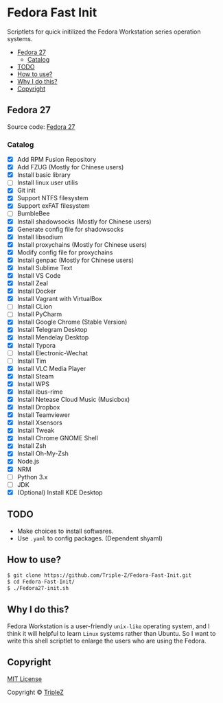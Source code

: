 # Fedora Fast Init

Scriptlets for quick initilized the Fedora Workstation series operation systems.

<!-- TOC depthFrom:2 -->

- [Fedora 27](#fedora-27)
    - [Catalog](#catalog)
- [TODO](#todo)
- [How to use?](#how-to-use)
- [Why I do this?](#why-i-do-this)
- [Copyright](#copyright)

<!-- /TOC -->

## Fedora 27

Source code: [Fedora 27](/Fedora27-init.sh)

### Catalog

- [x] Add RPM Fusion Repository
- [x] Add FZUG (Mostly for Chinese users)
- [x] Install basic library
- [ ] Install linux user utilis
- [x] Git init
- [x] Support NTFS filesystem
- [x] Support exFAT filesystem
- [ ] BumbleBee
- [x] Install shadowsocks (Mostly for Chinese users)
- [x] Generate config file for shadowsocks
- [x] Install libsodium
- [x] Install proxychains (Mostly for Chinese users)
- [x] Modify config file for proxychains
- [x] Install genpac (Mostly for Chinese users)
- [x] Install Sublime Text
- [x] Install VS Code
- [x] Install Zeal
- [x] Install Docker
- [x] Install Vagrant with VirtualBox
- [ ] Install CLion
- [ ] Install PyCharm
- [x] Install Google Chrome (Stable Version)
- [x] Install Telegram Desktop
- [x] Install Mendelay Desktop
- [x] Install Typora
- [ ] Install Electronic-Wechat
- [ ] Install Tim
- [x] Install VLC Media Player
- [x] Install Steam
- [x] Install WPS
- [x] Install ibus-rime
- [x] Install Netease Cloud Music (Musicbox)
- [x] Install Dropbox
- [x] Install Teamviewer
- [x] Install Xsensors
- [x] Install Tweak
- [x] Install Chrome GNOME Shell
- [x] Install Zsh
- [x] Install Oh-My-Zsh
- [x] Node.js
- [x] NRM
- [ ] Python 3.x
- [ ] JDK
- [x] (Optional) Install KDE Desktop

## TODO

- Make choices to install softwares.
- Use `.yaml` to config packages. (Dependent shyaml)

## How to use?

```bash
$ git clone https://github.com/Triple-Z/Fedora-Fast-Init.git
$ cd Fedora-Fast-Init/
$ ./Fedora27-init.sh
```

## Why I do this?

Fedora Workstation is a user-friendly `unix-like` operating system, and I think it will helpful to learn `Linux` systems rather than Ubuntu. So I want to write this shell scriptlet to enlarge the users who are using the Fedora.

## Copyright

[MIT License](/LICENSE)

Copyright &copy; [TripleZ](https://github.com/Triple-Z)